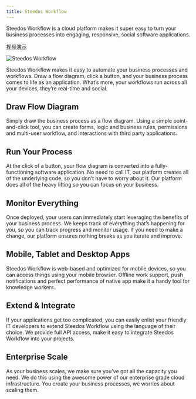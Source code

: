 ```yaml
---
title: Steedos Workflow
---
```


Steedos Workflow is a cloud platform makes it super easy to turn your business processes into engaging, responsive, social software applications.

<a class="slds-button slds-button_brand slds-m-right_medium slds-var-p-vertical_xx-small" href="http://oss.steedos.com/videos/SteedOS_Guide_en_US.mp4" target="_blank">
视频演示
</a>

<p></p>

![Steedos Workflow](/assets/us/home.png)

Steedos Workflow makes it easy to automate your business processes and workflows. Draw a flow diagram, click a button, and your business process comes to life as an application. What’s more, your workflows run across all your devices, they’re real-time and social.

## Draw Flow Diagram

Simply draw the business process as a flow diagram. Using a simple point-and-click tool, you can create forms, logic and business rules, permissions and multi-user workflow, and interactions with third party applications.

## Run Your Process

At the click of a button, your flow diagram is converted into a fully-functioning software application. No need to call IT, our platform creates all of the underlying code, so you don’t have to worry about it. Our platform does all of the heavy lifting so you can focus on your business.

## Monitor Everything

Once deployed, your users can immediately start leveraging the benefits of your business process. We keeps track of everything that’s happening for you, so you can track progress and monitor usage. if you need to make a change, our platform ensures nothing breaks as you iterate and improve.

## Mobile, Tablet and Desktop Apps

Steedos Workflow is web-based and optimized for mobile devices, so you can access things using your mobile browser. Offline work support, push notifications and perfect performance of native app make it a handy tool for knowledge workers.

## Extend & Integrate

If your applications get too complicated, you can easily enlist your friendly IT developers to extend Steedos Workflow using the language of their choice. We provide full API access, make it easy to integrate Steedos Workflow into your projects.

## Enterprise Scale

As your business scales, we make sure you’ve got all the capacity you need. We do this using the awesome power of our enterprise grade cloud infrastructure. You create your business processes, we worries about scaling them.